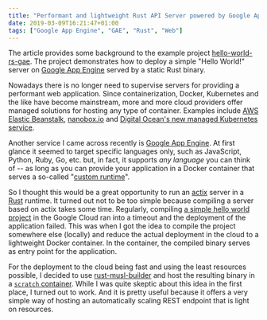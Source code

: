 ```yaml
---
title: "Performant and lightweight Rust API Server powered by Google App Engine"
date: 2019-03-09T16:21:47+01:00
tags: ["Google App Engine", "GAE", "Rust", "Web"]
---
```


The article provides some background to the example project
[hello-world-rs-gae][hello-world-rs-gae]. The project demonstrates how to
deploy a simple "Hello World!" server on [Google App Engine][gae] served by a
static Rust binary.

Nowadays there is no longer need to supervise servers for providing a
performant web application. Since containerization, Docker, Kubernetes and the
like have become mainstream, more and more cloud providers offer managed
solutions for hosting any type of container. Examples include [AWS Elastic
Beanstalk][aws-beanstalk], [nanobox.io][nanobox] and [Digital Ocean's new
managed Kubernetes service][do-kubernetes].

Another service I came across recently is [Google App Engine][gae]. At first
glance it seemed to target specific languages only, such as JavaScript, Python,
Ruby, Go, etc. but, in fact, it supports _any language_ you can think of -- as
long as you can provide your application in a Docker container that serves a
so-called "[custom runtime][gae-about-custom-runtimes]".

So I thought this would be a great opportunity to run an [actix][actix] server
in a [Rust][rust] runtime. It turned out not to be too simple because compiling
a server based on actix takes some time. Regularly, compiling [a simple hello
world project][hello-world-rs-gae] in the Google Cloud ran into a timeout and
the deployment of the application failed. This was when I got the idea to
compile the project somewhere else (locally) and reduce the actual deployment
in the cloud to a lightweight Docker container. In the container, the compiled
binary serves as entry point for the application.

For the deployment to the cloud being fast and using the least resources
possible, I decided to use [rust-musl-builder][rust-musl-builder] and host the
resulting binary in a [`scratch` container][dockerfile]. While I was quite
skeptic about this idea in the first place, I turned out to work. And it is
pretty useful because it offers a very simple way of hosting an automatically
scaling REST endpoint that is light on resources.

[actix]: https://actix.rs
[aws-beanstalk]: https://aws.amazon.com/elasticbeanstalk/
[do-kubernetes]: https://www.digitalocean.com/products/kubernetes/
[dockerfile]: https://github.com/niklaas/hello-world-rs-gae/blob/master/Dockerfile
[gae-about-custom-runtimes]: https://cloud.google.com/appengine/docs/flexible/custom-runtimes/about-custom-runtimes
[gae]: https://cloud.google.com/appengine/
[hello-world-rs-gae]: https://github.com/niklaas/hello-world-rs-gae
[nanobox]: https://nanobox.io
[rust]: https://www.rust-lang.org
[rust-musl-builder]: https://github.com/emk/rust-musl-builder
